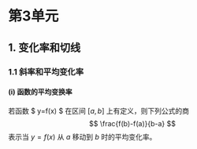 # 第3单元

## 1. 变化率和切线

### 1.1 斜率和平均变化率

#### (i) 函数的平均变换率

若函数 $ y=f(x) $ 在区间 $[a,b]$ 上有定义，则下列公式的商
$$
\frac{f(b)-f(a)}{b-a}
$$
表示当 $y=f(x)$ 从 $a$ 移动到 $b$ 时的平均变化率。

